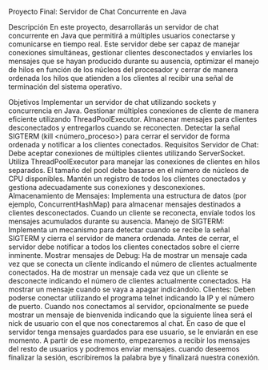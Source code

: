 Proyecto Final: Servidor de Chat Concurrente en Java

Descripción
En este proyecto, desarrollarás un servidor de chat concurrente en Java que permitirá a múltiples usuarios conectarse y comunicarse en tiempo real. Este servidor debe ser capaz de manejar conexiones simultáneas, gestionar clientes desconectados y enviarles los mensajes que se hayan producido durante su ausencia, optimizar el manejo de hilos en función de los núcleos del procesador y cerrar de manera ordenada los hilos que atienden a los clientes al recibir una señal de terminación del sistema operativo.

Objetivos
Implementar un servidor de chat utilizando sockets y concurrencia en Java.
Gestionar múltiples conexiones de cliente de manera eficiente utilizando ThreadPoolExecutor.
Almacenar mensajes para clientes desconectados y entregarlos cuando se reconecten.
Detectar la señal SIGTERM (kill <número_proceso>) para cerrar el servidor de forma ordenada y notificar a los clientes conectados.
Requisitos
Servidor de Chat:
Debe aceptar conexiones de múltiples clientes utilizando ServerSocket.
Utiliza ThreadPoolExecutor para manejar las conexiones de clientes en hilos separados. El tamaño del pool debe basarse en el número de núcleos de CPU disponibles.
Mantén un registro de todos los clientes conectados y gestiona adecuadamente sus conexiones y desconexiones.
Almacenamiento de Mensajes:
Implementa una estructura de datos (por ejemplo, ConcurrentHashMap) para almacenar mensajes destinados a clientes desconectados.
Cuando un cliente se reconecta, envíale todos los mensajes acumulados durante su ausencia.
Manejo de SIGTERM:
Implementa un mecanismo para detectar cuando se recibe la señal SIGTERM y cierra el servidor de manera ordenada.
Antes de cerrar, el servidor debe notificar a todos los clientes conectados sobre el cierre inminente.
Mostrar mensajes de Debug:
Ha de mostrar un mensaje cada vez que se conecta un cliente indicando el número de clientes actualmente conectados.
Ha de mostrar un mensaje cada vez que un cliente se desconecte indicando el número de clientes actualmente conectados.
Ha mostrar un mensaje cuando se vaya a apagar indicándolo.
Clientes:
Deben poderse conectar utilizando el programa telnet indicando la IP y el número de puerto.
Cuando nos conectamos al servidor, opcionalmente se puede mostrar un mensaje de bienvenida indicando que la siguiente línea será el nick de usuario con el que nos conectaremos al chat.
En caso de que el servidor tenga mensajes guardados para ese usuario, se le enviarán en ese momento.
A partir de ese momento, empezaremos a recibir los mensajes del resto de usuarios y podremos enviar mensajes.
cuando deseemos finalizar la sesión, escribiremos la palabra bye y finalizará nuestra conexión.
